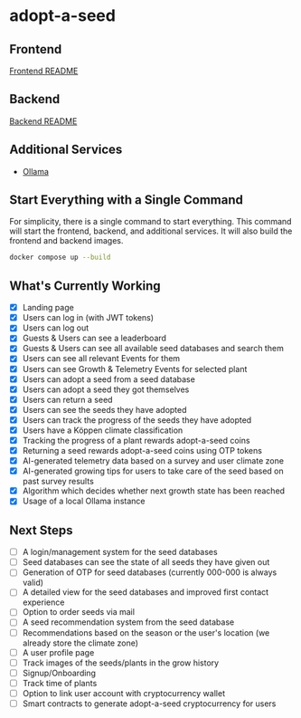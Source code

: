 # adopt-a-seed

## Frontend

[Frontend README](./adopt-a-seed/README.md)

## Backend

[Backend README](./adopt-a-seed-api/README.md)

## Additional Services

- [Ollama](https://ollama.com)

## Start Everything with a Single Command

For simplicity, there is a single command to start everything. This command will start the frontend, backend, and additional services. It will also build the frontend and backend images.

```bash
docker compose up --build
```

## What's Currently Working

- [x] Landing page
- [x] Users can log in (with JWT tokens)
- [x] Users can log out
- [x] Guests & Users can see a leaderboard
- [x] Guests & Users can see all available seed databases and search them
- [x] Users can see all relevant Events for them
- [x] Users can see Growth & Telemetry Events for selected plant
- [x] Users can adopt a seed from a seed database
- [x] Users can adopt a seed they got themselves
- [x] Users can return a seed
- [x] Users can see the seeds they have adopted
- [x] Users can track the progress of the seeds they have adopted
- [x] Users have a Köppen climate classification
- [x] Tracking the progress of a plant rewards adopt-a-seed coins
- [x] Returning a seed rewards adopt-a-seed coins using OTP tokens
- [x] AI-generated telemetry data based on a survey and user climate zone
- [x] AI-generated growing tips for users to take care of the seed based on past survey results
- [x] Algorithm which decides whether next growth state has been reached
- [x] Usage of a local Ollama instance

## Next Steps

- [ ] A login/management system for the seed databases
- [ ] Seed databases can see the state of all seeds they have given out
- [ ] Generation of OTP for seed databases (currently 000-000 is always valid)
- [ ] A detailed view for the seed databases and improved first contact experience
- [ ] Option to order seeds via mail
- [ ] A seed recommendation system from the seed database
- [ ] Recommendations based on the season or the user's location (we already store the climate zone)
- [ ] A user profile page
- [ ] Track images of the seeds/plants in the grow history
- [ ] Signup/Onboarding
- [ ] Track time of plants
- [ ] Option to link user account with cryptocurrency wallet
- [ ] Smart contracts to generate adopt-a-seed cryptocurrency for users
